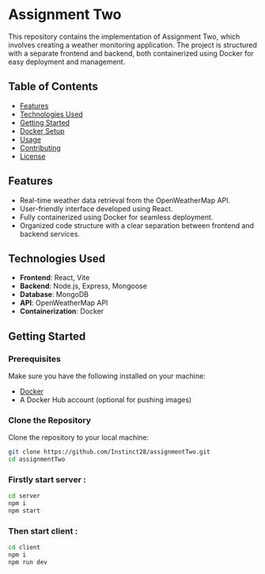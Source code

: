 # Assignment Two

This repository contains the implementation of Assignment Two, which involves creating a weather monitoring application. The project is structured with a separate frontend and backend, both containerized using Docker for easy deployment and management.

## Table of Contents

- [Features](#features)
- [Technologies Used](#technologies-used)
- [Getting Started](#getting-started)
- [Docker Setup](#docker-setup)
- [Usage](#usage)
- [Contributing](#contributing)
- [License](#license)

## Features

- Real-time weather data retrieval from the OpenWeatherMap API.
- User-friendly interface developed using React.
- Fully containerized using Docker for seamless deployment.
- Organized code structure with a clear separation between frontend and backend services.

## Technologies Used

- **Frontend**: React, Vite
- **Backend**: Node.js, Express, Mongoose
- **Database**: MongoDB
- **API**: OpenWeatherMap API
- **Containerization**: Docker

## Getting Started

### Prerequisites

Make sure you have the following installed on your machine:

- [Docker](https://www.docker.com/get-started) 
- A Docker Hub account (optional for pushing images)

### Clone the Repository

Clone the repository to your local machine:

```bash
git clone https://github.com/Instinct28/assignmentTwo.git
cd assignmentTwo
```
### Firstly start server : 
```bash
cd server
npm i
npm start
```

### Then start client : 
```bash
cd client
npm i
npm run dev
```